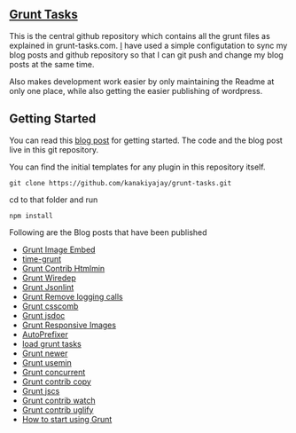 ## [Grunt Tasks](http://grunt-tasks.com/ "Grunt")

This is the central github repository which contains all the grunt files as explained in grunt-tasks.com.
[I](http://jaykanakiya.com/ "Jay Kanakiya") have used a simple configutation to sync my blog posts and github repository so that I can git push and change my blog posts at the same time.

Also makes development work easier by only maintaining the Readme at only one place, while also getting the easier publishing of wordpress.

## Getting Started

You can read this [blog post](http://grunt-tasks.com/start-using-grunt-js/) for getting started. The code and the blog post live in this git repository.

You can find the initial templates for any plugin in this repository itself.

`git clone https://github.com/kanakiyajay/grunt-tasks.git`

cd to that folder and run

`npm install`

Following are the Blog posts that have been published

- [Grunt Image Embed](http://grunt-tasks.com/grunt-image-embed/ "image embed")
- [time-grunt](http://grunt-tasks.com/time-grunt/ "time grunt")
- [Grunt Contrib Htmlmin](http://grunt-tasks.com/grunt-htmlmin/ "grunt contrib htmlmin")
- [Grunt Wiredep](http://grunt-tasks.com/grunt-wiredep/ "grunt wiredep")
- [Grunt Jsonlint](http://grunt-tasks.com/grunt-jsonlint/ "grunt jsonlint")
- [Grunt Remove logging calls](http://grunt-tasks.com/grunt-remove-logging-calls/ "grunt remove logging")
- [Grunt csscomb](http://grunt-tasks.com/grunt-csscomb/ "grunt beautiful css")
- [Grunt jsdoc](http://grunt-tasks.com/grunt-jsdoc-ng/ "Grunt Document generator")
- [Grunt Responsive Images](http://grunt-tasks.com/responsive-images/ "grunt responsive images")
- [AutoPrefixer](http://grunt-tasks.com/12-autoprefixer/ "autoprefixer")
- [load grunt tasks](http://grunt-tasks.com/load-grunt-tasks/)
- [Grunt newer](http://grunt-tasks.com/grunt-newer/)
- [Grunt usemin](http://grunt-tasks.com/grunt-usemin/)
- [Grunt concurrent](http://grunt-tasks.com/grunt-concurrent/)
- [Grunt contrib copy](http://grunt-tasks.com/grunt-contrib-copy/)
- [Grunt jscs](http://grunt-tasks.com/grunt-jscs/)
- [Grunt contrib watch](http://grunt-tasks.com/grunt-contrib-watch/)
- [Grunt contrib uglify](http://grunt-tasks.com/grunt-contrib-uglify/)
- [How to start using Grunt](http://grunt-tasks.com/start-using-grunt-js/)